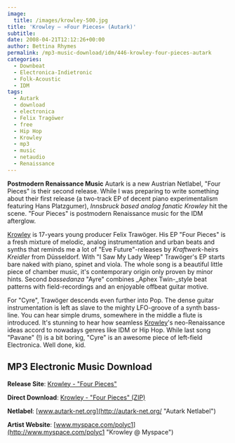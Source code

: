 ```yaml
---
image:
  title: /images/krowley-500.jpg
title: 'Krowley – »Four Pieces« (Autark)'
subtitle: 
date: 2008-04-21T12:12:26+00:00
author: Bettina Rhymes
permalink: /mp3-music-download/idm/446-krowley-four-pieces-autark
categories:
  - Downbeat
  - Electronica-Indietronic
  - Folk-Acoustic
  - IDM
tags:
  - Autark
  - download
  - electronica
  - Felix Tragöwer
  - free
  - Hip Hop
  - Krowley
  - mp3
  - music
  - netaudio
  - Renaissance
---
```

**Postmodern Renaissance Music** Autark is a new Austrian Netlabel, "Four Pieces" is their second release. While I was preparing to write something about their first release (a two-track EP of decent piano experimentalism featuring Hans Platzgumer), _I_<span class="download"><span class="download"><em>nnsbruck based analog fanatic Krowley</em> hit the scene. </span></span>"Four Pieces" is postmodern <span class="download"><span class="download">Renaissance music for the IDM afterglow.</span></span><!--more-->

<!--adsense-->

[Krowley](http://www.myspace.com/polyc1 "Krowley @ myspace.com") is 17-years young producer Felix Trawöger. His EP "Four Pieces" is a fresh mixture of melodic, analog instrumentation and urban beats and synths that reminds me a lot of "Eve Future"-releases by _Kraftwerk_-heirs _Kreidler_ from Düsseldorf. With "I Saw My Lady Weep" Trawöger's EP starts bare naked with piano, spinet and viola. The whole song is a beautiful little piece of chamber music, it's contemporary origin only proven by minor hints. Second _bassedanza_ "Ayre" combines _Aphex Twin-_style beat patterns with field-recordings and an enjoyable offbeat guitar motive.

For "Cyre", Trawöger descends even further into Pop. The dense guitar instrumentation is left as slave to the mighty LFO-groove of a synth bass-line. You can hear simple drums, somewhere in the middle a flute is introduced. It's stunning to hear how seamless [Krowley](http://www.myspace.com/polyc1 "Krowley @ myspace.com")'s neo-Renaissance ideas accord to nowadays genres like IDM or Hip Hop. While last song "Pavane" (!) is a bit boring, "Cyre" is an awesome piece of left-field Electronica. Well done, kid.

## MP3 Electronic Music Download

**Release Site**: [Krowley - "Four Pieces"](http://autark-net.org/index.php?id=5 "Krowley @ Autark")

 **Direct Download**: [Krowley - "Four Pieces" (ZIP)](http://autark-net.org/fileadmin/autark/soundfiles/autark02/aa02%20Krowley%20-%20Four%20Pieces.zip)

 **Netlabel**: [www.autark-net.org](http://autark-net.org/ "Autark Netlabel")

 **Artist Website**: [www.myspace.com/polyc1](http://www.myspace.com/polyc1 "Krowley @ Myspace")